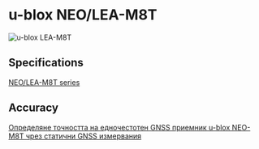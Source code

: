 # u-blox NEO/LEA-M8T

![u-blox LEA-M8T](https://www.u-blox.com/sites/default/files/styles/product_full/public/products/LEA-M8T_0.png?itok=jp4IvXze)

## Specifications

[NEO/LEA-M8T series](https://www.u-blox.com/en/product/neolea-m8t-series)

## Accuracy

[Определяне точността на едночестотен GNSS приемник u-blox NEO-M8T чрез статични GNSS измервания](https://www.linkedin.com/pulse/%D0%BE%D0%BF%D1%80%D0%B5%D0%B4%D0%B5%D0%BB%D1%8F%D0%BD%D0%B5-%D1%82%D0%BE%D1%87%D0%BD%D0%BE%D1%81%D1%82%D1%82%D0%B0-%D0%BD%D0%B0-%D0%B5%D0%B4%D0%BD%D0%BE%D1%87%D0%B5%D1%81%D1%82%D0%BE%D1%82%D0%B5%D0%BD-gnss-%D0%BF%D1%80%D0%B8%D0%B5%D0%BC%D0%BD%D0%B8%D0%BA-u-blox-geshkov/)
